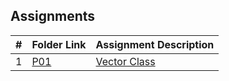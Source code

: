 ##  Assignments

|   #   | Folder Link                             | Assignment Description                      |
| :---: | --------------------------------------- | ------------------------------------------- |
|   1   | [P01](./Assignments/02-P01/README.md)   | [Vector Class](./Assignments/P01/README.md) |         





